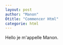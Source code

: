 ```yaml
---
layout: post
author: "Manon"
Òtitle: "Commencer Html"
categorie: html
---
```




Hello je m'appelle Manon.